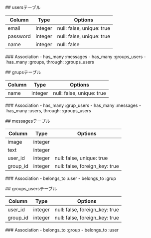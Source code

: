 ## usersテーブル

|Column|Type|Options|
|------|----|-------|
|email|integer|null: false, unique: true|
|password|integer|null: false, unique: true|
|name|integer|null: false|

### Association
- has_many :messages
- has_many :groups_users
- has_many :groups, through: :groups_users


## grupsテーブル

|Column|Type|Options|
|------|----|-------|
|name|integer|null: false, unique: true|

### Association
- has_many :grup_users
- has_many :messages
- has_many :users, through: :groups_users

## messagesテーブル

|Column|Type|Options|
|------|----|-------|
|image|integer|
|text|integer|
|user_id|integer|null: false, unique: true|
|group_id|integer|null: false, foreign_key: true|

### Association
- belongs_to :user
- belongs_to :grup

## groups_usersテーブル

|Column|Type|Options|
|------|----|-------|
|user_id|integer|null: false, foreign_key: true|
|group_id|integer|null: false, foreign_key: true|

### Association
- belongs_to :group
- belongs_to :user
